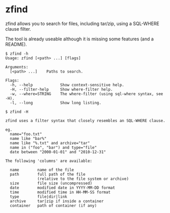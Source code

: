 
# zfind

zfind allows you to search for files, including tar/zip, using a SQL-WHERE clause filter.

The tool is already useable although it is missing some features (and a README).

```
$ zfind -h
Usage: zfind [<path> ...] [flags]

Arguments:
  [<path> ...]    Paths to search.

Flags:
  -h, --help            Show context-sensitive help.
  -H, --filter-help     Show where-filter help.
  -w, --where=STRING    The where-filter (using sql-where syntax, see -H).
  -l, --long            Show long listing.
```

```
$ zfind -H

zfind uses a filter syntax that closely resembles an SQL-WHERE clause.

eg.
  name="foo.txt"
  name like "bar%"
  name like "%.txt" and archive="tar"
  name in ("foo", "bar") and type="file"
  date between "2000-01-01" and "2010-12-31"

The following 'columns' are available:

  name        name of the file
  path        full path of the file
              (relative to the file system or archive)
  size        file size (uncompressed)
  date        modified date in YYYY-MM-DD format
  time        modified time in HH-MM-SS format
  type        file|dir|link
  archive     tar|zip if inside a container
  container   path of container (if any)

```

